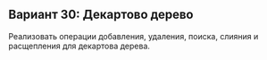 ## Вариант 30: Декартово дерево
Реализовать операции добавления, удаления, поиска, слияния и расщепления для декартова дерева.
